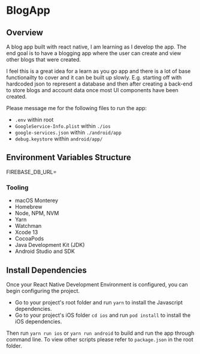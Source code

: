 # BlogApp

## Overview

A blog app built with react native, I am learning as I develop the app. The end goal is to have a blogging app where the user can create and view other blogs that were created.

I feel this is a great idea for a learn as you go app and there is a lot of base functionailty to cover and it can be built up slowly. E.g. starting off with hardcoded json to represent a database and then after creating a back-end to store blogs and account data once most UI components have been created.

Please message me for the following files to run the app:
- `.env` within root
- `GoogleService-Info.plist` within `./ios`
- `google-services.json` within `./android/app`
- `debug.keystore` within `android/app/`

## Environment Variables Structure

FIREBASE_DB_URL=

### Tooling

- macOS Monterey
- Homebrew
- Node, NPM, NVM
- Yarn
- Watchman
- Xcode 13
- CocoaPods
- Java Development Kit (JDK)
- Android Studio and SDK

## Install Dependencies

Once your React Native Development Environment is configured, you can begin configuring the project.

- Go to your project's root folder and run `yarn` to install the Javascript dependencies.
- Go to your project's iOS folder `cd ios` and run `pod install` to install the iOS dependencies.

Then run `yarn run ios` or `yarn run android` to build and run the app through command line. To view other scripts please refer to `package.json` in the root folder.
